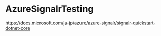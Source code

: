 # AzureSignalrTesting

https://docs.microsoft.com/ja-jp/azure/azure-signalr/signalr-quickstart-dotnet-core
